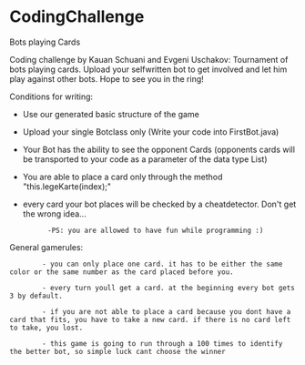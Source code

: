 # CodingChallenge
Bots playing Cards

Coding challenge by Kauan Schuani and Evgeni Uschakov: Tournament of bots playing cards. Upload your selfwritten bot to get involved and let him play against other bots. Hope to see you in the ring!

Conditions for writing: 

- Use our generated basic structure of the game
            
- Upload your single Botclass only (Write your code into FirstBot.java)
            
- Your Bot has the ability to see the opponent Cards (opponents cards will be transported to your code as a parameter of the data type List<Karte>)
           
- You are able to place a card only through the method "this.legeKarte(index);"

- every card your bot places will be checked by a cheatdetector. Don't get the wrong idea...
            
            -PS: you are allowed to have fun while programming :)
            
General gamerules: 

            - you can only place one card. it has to be either the same color or the same number as the card placed before you.
            
            - every turn youll get a card. at the beginning every bot gets 3 by default. 
            
            - if you are not able to place a card because you dont have a card that fits, you have to take a new card. if there is no card left to take, you lost.
            
            - this game is going to run through a 100 times to identify the better bot, so simple luck cant choose the winner
